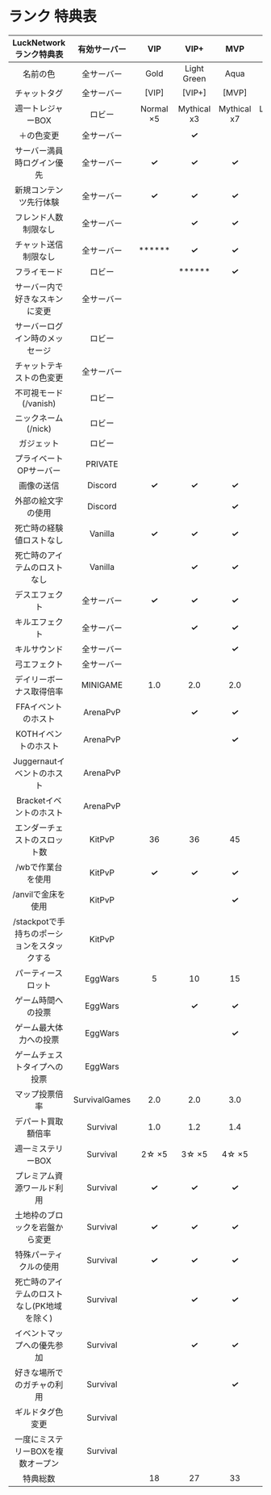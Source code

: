 # ランク 特典表

|  **LuckNetwork ランク特典表** | **有効サーバー** | VIP | VIP+ | MVP | MVP+ | PRO | PRO+ |
| :---: | :---: | :---: | :---: | :---: | :---: | :---: | :---: |
|  名前の色 | 全サーバー | Gold | Light Green | Aqua | Aqua | Purple | FREE |
|  チャットタグ  | 全サーバー | [VIP] | [VIP+] | [MVP] | [MVP+] | [PRO] | [PRO+] |
|  週一トレジャーBOX | ロビー | Normal ×5 | Mythical x3 | Mythical x7 | Legendary ×2 | Legendary ×8 | Legendary ×10 |
|  ＋の色変更 | 全サーバー |  | ***✓*** |  | ***✓*** |  | ***✓*** |
|  サーバー満員時ログイン優先 | 全サーバー | ***✓*** | ***✓*** | ***✓*** | ***✓*** | ***✓*** | ***✓*** |
|  新規コンテンツ先行体験 | 全サーバー | ***✓*** | ***✓*** | ***✓*** | ***✓*** | ***✓*** | ***✓*** |
|  フレンド人数制限なし | 全サーバー |  | ***✓*** | ***✓*** | ***✓*** | ***✓*** | ***✓*** |
|  チャット送信制限なし | 全サーバー | ****** | ***✓*** | ***✓*** | ***✓*** | ***✓*** | ***✓*** |
|  フライモード | ロビー |  | ****** | ***✓*** | ***✓*** | ***✓*** | ***✓*** |
|  サーバー内で好きなスキンに変更 | 全サーバー |  |  |  | ***✓*** | ***✓*** | ***✓*** |
|  サーバーログイン時のメッセージ | ロビー |  |  |  | ***✓*** | ***✓*** | ***✓*** |
|  チャットテキストの色変更 | 全サーバー |  |  |  |  | ***✓*** | ***✓*** |
|  不可視モード (/vanish) | ロビー |  |  |  | ****** |  | ***✓*** |
|  ニックネーム (/nick) | ロビー |  |  |  |  |  | ***✓*** |
|  ガジェット | ロビー |  |  |  |  |  | ***✓*** |
|  プライベートOPサーバー | PRIVATE |  |  |  |  |  | ***✓*** |
|  画像の送信 | Discord | ***✓*** | ***✓*** | ***✓*** | ***✓*** | ***✓*** | ***✓*** |
|  外部の絵文字の使用 | Discord |  |  | ***✓*** | ***✓*** | ***✓*** | ***✓*** |
|  死亡時の経験値ロストなし | Vanilla | ***✓*** | ***✓*** | ***✓*** | ***✓*** | ***✓*** | ***✓*** |
|  死亡時のアイテムのロストなし | Vanilla |  | ***✓*** | ***✓*** | ***✓*** | ***✓*** | ***✓*** |
|  デスエフェクト | 全サーバー | ***✓*** | ***✓*** | ***✓*** | ***✓*** | ***✓*** | ***✓*** |
|  キルエフェクト | 全サーバー |  | ***✓*** | ***✓*** | ***✓*** | ***✓*** | ***✓*** |
|  キルサウンド | 全サーバー |  |  | ***✓*** | ***✓*** | ***✓*** | ***✓*** |
|  弓エフェクト | 全サーバー |  |  |  |  | ***✓*** | ***✓*** |
|  デイリーボーナス取得倍率 | MINIGAME | 1.0 | 2.0 | 2.0 | 3.0 | 3.0 | 4.0 |
|  FFAイベントのホスト | ArenaPvP |  | ***✓*** | ***✓*** | ***✓*** | ***✓*** | ***✓*** |
|  KOTHイベントのホスト | ArenaPvP |  |  | ***✓*** | ***✓*** | ***✓*** | ***✓*** |
|  Juggernautイベントのホスト | ArenaPvP |  |  |  | ***✓*** | ***✓*** | ***✓*** |
|  Bracketイベントのホスト | ArenaPvP |  |  |  |  |  | ***✓*** |
|  エンダーチェストのスロット数 | KitPvP | 36 | 36 | 45 | 45 | 54 | 54 |
|  /wbで作業台を使用 | KitPvP | ***✓*** | ***✓*** | ***✓*** | ***✓*** | ***✓*** | ***✓*** |
|  /anvilで金床を使用 | KitPvP |  |  | ***✓*** | ***✓*** | ***✓*** | ***✓*** |
|  /stackpotで手持ちのポーションをスタックする | KitPvP |  |  |  | ***✓*** | ***✓*** | ***✓*** |
|  パーティースロット | EggWars | 5 | 10 | 15 | 30 | 99 | 99 |
|  ゲーム時間への投票 | EggWars |  | ***✓*** | ***✓*** | ***✓*** | ***✓*** | ***✓*** |
|  ゲーム最大体力への投票 | EggWars |  |  | ***✓*** | ***✓*** | ***✓*** | ***✓*** |
|  ゲームチェストタイプへの投票 | EggWars |  |  |  |  | ***✓*** | ***✓*** |
|  マップ投票倍率 | SurvivalGames | 2.0 | 2.0 | 3.0 | 3.0 | 4.0 | 4.0 |
|  デパート買取額倍率 | Survival | 1.0 | 1.2 | 1.4 | 1.6 | 1.8 | 2.0 |
|  週一ミステリーBOX | Survival | 2☆ ×5 | 3☆ ×5 | 4☆ ×5 | 5☆ ×3 | 5☆ ×10 | 5☆ ×30 |
|  プレミアム資源ワールド利用 | Survival | ***✓*** | ***✓*** | ***✓*** | ***✓*** | ***✓*** | ***✓*** |
|  土地枠のブロックを岩盤から変更 | Survival | ***✓*** | ***✓*** | ***✓*** | ***✓*** | ***✓*** | ***✓*** |
|  特殊パーティクルの使用 | Survival | ***✓*** | ***✓*** | ***✓*** | ***✓*** | ***✓*** | ***✓*** |
|  死亡時のアイテムのロストなし(PK地域を除く) | Survival |  | ***✓*** | ***✓*** | ***✓*** | ***✓*** | ***✓*** |
|  イベントマップへの優先参加 | Survival |  | ***✓*** | ***✓*** | ***✓*** | ***✓*** | ***✓*** |
|  好きな場所でのガチャの利用 | Survival |  |  | ***✓*** | ***✓*** | ***✓*** | ***✓*** |
|  ギルドタグ色変更 | Survival |  |  |  | ***✓*** | ***✓*** | ***✓*** |
|  一度にミステリーBOXを複数オープン | Survival |  |  |  |  | ***✓*** | ***✓*** |
|  特典総数 |  | 18 | 27 | 33 | 39 | 42 | 48 |
